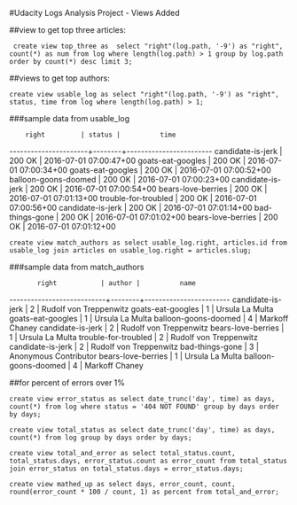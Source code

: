 #Udacity Logs Analysis Project - Views Added

##view to get top three articles:

```
 create view top_three as  select "right"(log.path, '-9') as "right", count(*) as num from log where length(log.path) > 1 group by log.path order by count(*) desc limit 3;
```

##views to get top authors:

``` 
create view usable_log as select "right"(log.path, '-9') as "right", status, time from log where length(log.path) > 1;
```
###sample data from usable_log

		right         | status |          time
----------------------+--------+------------------------
 candidate-is-jerk    | 200 OK | 2016-07-01 07:00:47+00
 goats-eat-googles    | 200 OK | 2016-07-01 07:00:34+00
 goats-eat-googles    | 200 OK | 2016-07-01 07:00:52+00
 balloon-goons-doomed | 200 OK | 2016-07-01 07:00:23+00
 candidate-is-jerk    | 200 OK | 2016-07-01 07:00:54+00
 bears-love-berries   | 200 OK | 2016-07-01 07:01:13+00
 trouble-for-troubled | 200 OK | 2016-07-01 07:00:56+00
 candidate-is-jerk    | 200 OK | 2016-07-01 07:01:14+00
 bad-things-gone      | 200 OK | 2016-07-01 07:01:02+00
 bears-love-berries   | 200 OK | 2016-07-01 07:01:12+00
 
```
create view match_authors as select usable_log.right, articles.id from usable_log join articles on usable_log.right = articles.slug;
```
###sample data from match_authors

           right           | author |          name
---------------------------+--------+------------------------
 candidate-is-jerk         |      2 | Rudolf von Treppenwitz
 goats-eat-googles         |      1 | Ursula La Multa
 goats-eat-googles         |      1 | Ursula La Multa
 balloon-goons-doomed      |      4 | Markoff Chaney
 candidate-is-jerk         |      2 | Rudolf von Treppenwitz
 bears-love-berries        |      1 | Ursula La Multa
 trouble-for-troubled      |      2 | Rudolf von Treppenwitz
 candidate-is-jerk         |      2 | Rudolf von Treppenwitz
 bad-things-gone           |      3 | Anonymous Contributor
 bears-love-berries        |      1 | Ursula La Multa
 balloon-goons-doomed      |      4 | Markoff Chaney


##for percent of errors over 1%

```
create view error_status as select date_trunc('day', time) as days, count(*) from log where status = '404 NOT FOUND' group by days order by days;

```

```
create view total_status as select date_trunc('day', time) as days, count(*) from log group by days order by days;

```

```
create view total_and_error as select total_status.count, total_status.days, error_status.count as error_count from total_status join error_status on total_status.days = error_status.days;

```

```
create view mathed_up as select days, error_count, count, round(error_count * 100 / count, 1) as percent from total_and_error;

```

